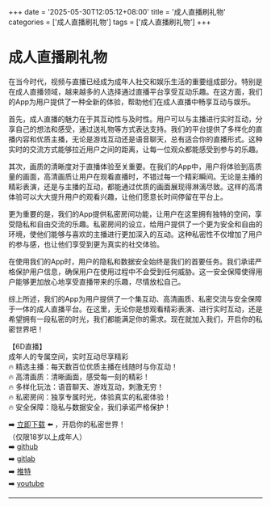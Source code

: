 +++
date = '2025-05-30T12:05:12+08:00'
title = '成人直播刷礼物'
categories = ['成人直播刷礼物']
tags = ['成人直播刷礼物']
+++

# 成人直播刷礼物

在当今时代，视频与直播已经成为成年人社交和娱乐生活的重要组成部分。特别是在成人直播领域，越来越多的人选择通过直播平台享受互动乐趣。在这方面，我们的App为用户提供了一种全新的体验，帮助他们在成人直播中畅享互动与娱乐。

首先，成人直播的魅力在于其互动性与及时性。用户可以与主播进行实时互动，分享自己的想法和感受，通过送礼物等方式表达支持。我们的平台提供了多样化的直播内容和优质主播，无论是游戏互动还是语音聊天，总有适合你的直播形式。这种实时的交流方式能够拉近用户之间的距离，让每一位观众都能感受到参与的乐趣。

其次，画质的清晰度对于直播体验至关重要。在我们的App中，用户将体验到高质量的画面，高清画质让用户在观看直播时，不错过每一个精彩瞬间。无论是主播的精彩表演，还是与主播的互动，都能通过优质的画面展现得淋漓尽致。这样的高清体验可以大大提升用户的观看兴趣，让他们愿意长时间停留在平台上。

更为重要的是，我们的App提供私密房间功能，让用户在这里拥有独特的空间，享受隐私和自由交流的乐趣。私密房间的设立，给用户提供了一个更为安全和自由的环境，使他们能够与喜欢的主播进行更加深入的互动。这种私密性不仅增加了用户的参与感，也让他们享受到更为真实的社交体验。

在使用我们的App时，用户的隐私和数据安全始终是我们的首要任务。我们承诺严格保护用户信息，确保用户在使用过程中不会受到任何威胁。这一安全保障使得用户能够更加放心地享受直播带来的乐趣，尽情放松自己。

综上所述，我们的App为用户提供了一个集互动、高清画质、私密交流与安全保障于一体的成人直播平台。在这里，无论你是想观看精彩表演、进行实时互动，还是希望拥有一段私密的时光，我们都能满足你的需求。现在就加入我们，开启你的私密世界吧！

【6D直播】  
成年人的专属空间，实时互动尽享精彩  
🔥 精选主播：每天数百位优质主播在线随时与你互动！  
🔥 高清画质：清晰画面，感受每一刻的精彩！  
🔥 多样化玩法：语音聊天、游戏互动，刺激无穷！  
🔥 私密房间：独享专属时光，体验真实的私密体验！  
🔥 安全保障：隐私与数据安全，我们承诺严格保护！  

➡️ [立即下载](https://down123.s3.ap-east-1.amazonaws.com/down/down.html?channelCode=blog) ⬅️ ，开启你的私密世界！  
（仅限18岁以上成年人）  
➡️ [github](https://aldult-live.github.io/)  
➡️ [gitlab](https://seo-09598d.gitlab.io/)  
➡️ [推特](https://x.com/wegame33)  
➡️ [youtube](https://www.youtube.com/@6Dlive)  

---
